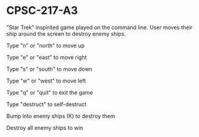 # CPSC-217-A3
"Star Trek" inspirited game played on the command line. User moves their ship around the screen to destroy enemy ships.

Type "n" or "north" to move up

Type "e" or "east" to move right

Type "s" or "south" to move down

Type "w" or "west" to move left

Type "q" or "quit" to exit the game

Type "destruct" to self-destruct

Bump into enemy ships (K) to destroy them

Destroy all enemy ships to win
